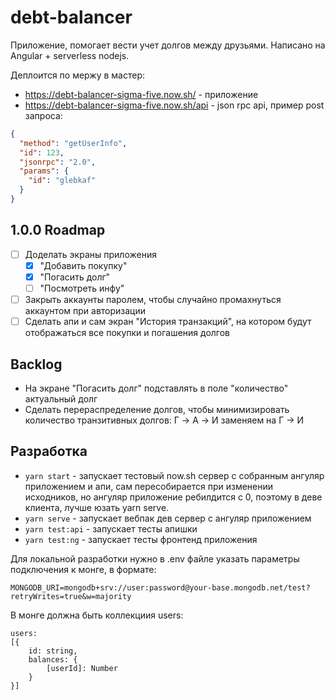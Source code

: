 # debt-balancer
Приложение, помогает вести учет долгов между друзьями. Написано на Angular + serverless nodejs.

Деплоится по мержу в мастер:
* https://debt-balancer-sigma-five.now.sh/ - приложение
* https://debt-balancer-sigma-five.now.sh/api - json rpc api, пример post запроса:
```json
{	
  "method": "getUserInfo",
  "id": 123,
  "jsonrpc": "2.0",
  "params": {
    "id": "glebkaf"
  }
}
```

## 1.0.0 Roadmap
* [ ] Доделать экраны приложения
    * [x] "Добавить покупку"
    * [x] "Погасить долг"
    * [ ] "Посмотреть инфу"
* [ ] Закрыть аккаунты паролем, чтобы случайно промахнуться аккаунтом при авторизации
* [ ] Сделать апи и сам экран "История транзакций", на котором будут отображаться все покупки и погашения долгов

## Backlog
* На экране "Погасить долг" подставлять в поле "количество" актуальный долг
* Сделать перераспределение долгов, чтобы минимизировать количество транзитивных долгов: Г -> A -> И заменяем на Г -> И

## Разработка

* `yarn start` - запускает тестовый now.sh сервер с собранным ангуляр приложением и апи, сам пересобирается при изменении исходников, но ангуляр приложение ребилдится с 0, поэтому в деве клиента, лучше юзать yarn serve.
* `yarn serve` - запускает вебпак дев сервер с ангуляр приложением
* `yarn test:api` - запускает тесты апишки
* `yarn test:ng` - запускает тесты фронтенд приложения

Для локальной разработки нужно в .env файле указать параметры подключения к монге, в формате:
```
MONGODB_URI=mongodb+srv://user:password@your-base.mongodb.net/test?retryWrites=true&w=majority
```

В монге должна быть коллекциия users:
```
users: 
[{
    id: string,
    balances: {
        [userId]: Number
    }
}]
```
